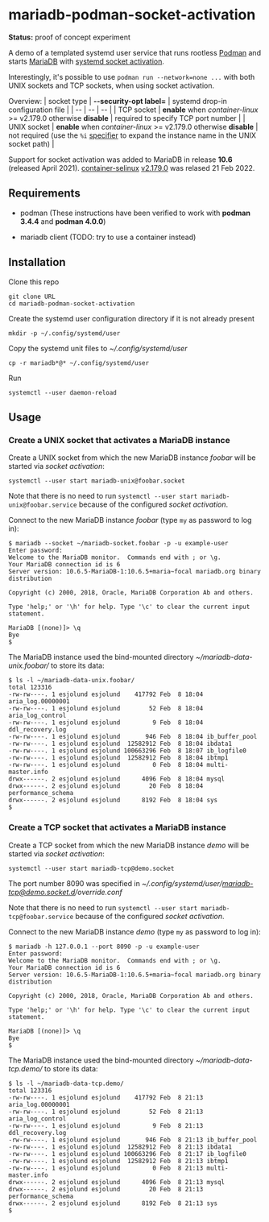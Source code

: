 # mariadb-podman-socket-activation

__Status:__ proof of concept experiment

A demo of a templated systemd user service that runs rootless [Podman](https://podman.io)
and starts [MariaDB](https://mariadb.org/) with [systemd socket activation](https://www.freedesktop.org/software/systemd/man/systemd.socket.html).

Interestingly, it's possible to use `podman run --network=none ...`
with both UNIX sockets and TCP sockets, when using socket activation.

Overview:
| socket type | __--security-opt label=__ | systemd drop-in configuration file |
| --          | --                        | --                            |
| TCP socket  | __enable__ when _container-linux_ >= v2.179.0 otherwise __disable__ | required to specify TCP port number |
| UNIX socket | __enable__ when _container-linux_ >= v2.179.0 otherwise __disable__ | not required (use the `%i` [specifier](https://www.freedesktop.org/software/systemd/man/systemd.unit.html#Specifiers) to expand the instance name in the UNIX socket path) |

Support for socket activation was added to MariaDB in release __10.6__ (released April 2021).
[container-selinux](https://github.com/containers/container-selinux) [v2.179.0](https://github.com/containers/container-selinux/releases/tag/v2.179.0) was relased 21 Feb 2022.

## Requirements

* podman (These instructions have been verified to work with __podman 3.4.4__ and __podman 4.0.0__)

* mariadb client (TODO: try to use a container instead)

## Installation

Clone this repo

```
git clone URL
cd mariadb-podman-socket-activation
```

Create the systemd user configuration directory if it is not already present

```
mkdir -p ~/.config/systemd/user
```

Copy the systemd unit files to _~/.config/systemd/user_

```
cp -r mariadb*@* ~/.config/systemd/user
```

Run

```
systemctl --user daemon-reload
```

## Usage

### Create a UNIX socket that activates a MariaDB instance

Create a UNIX socket from which the new MariaDB instance _foobar_ will
be started via _socket activation_:

```
systemctl --user start mariadb-unix@foobar.socket
```

Note that there is no need to run `systemctl --user start mariadb-unix@foobar.service`
because of the configured _socket activation_.

Connect to the new MariaDB instance _foobar_
(type `my` as password to log in):

```
$ mariadb --socket ~/mariadb-socket.foobar -p -u example-user
Enter password: 
Welcome to the MariaDB monitor.  Commands end with ; or \g.
Your MariaDB connection id is 6
Server version: 10.6.5-MariaDB-1:10.6.5+maria~focal mariadb.org binary distribution

Copyright (c) 2000, 2018, Oracle, MariaDB Corporation Ab and others.

Type 'help;' or '\h' for help. Type '\c' to clear the current input statement.

MariaDB [(none)]> \q
Bye
$ 
```
The MariaDB instance used the bind-mounted directory _~/mariadb-data-unix.foobar/_
to store its data:

```
$ ls -l ~/mariadb-data-unix.foobar/
total 123316
-rw-rw----. 1 esjolund esjolund    417792 Feb  8 18:04 aria_log.00000001
-rw-rw----. 1 esjolund esjolund        52 Feb  8 18:04 aria_log_control
-rw-rw----. 1 esjolund esjolund         9 Feb  8 18:04 ddl_recovery.log
-rw-rw----. 1 esjolund esjolund       946 Feb  8 18:04 ib_buffer_pool
-rw-rw----. 1 esjolund esjolund  12582912 Feb  8 18:04 ibdata1
-rw-rw----. 1 esjolund esjolund 100663296 Feb  8 18:07 ib_logfile0
-rw-rw----. 1 esjolund esjolund  12582912 Feb  8 18:04 ibtmp1
-rw-rw----. 1 esjolund esjolund         0 Feb  8 18:04 multi-master.info
drwx------. 2 esjolund esjolund      4096 Feb  8 18:04 mysql
drwx------. 2 esjolund esjolund        20 Feb  8 18:04 performance_schema
drwx------. 2 esjolund esjolund      8192 Feb  8 18:04 sys
$ 
```

### Create a TCP socket that activates a MariaDB instance

Create a TCP socket from which the new MariaDB instance _demo_ will
be started via  _socket activation_:

```
systemctl --user start mariadb-tcp@demo.socket
```

The port number 8090 was specified in
_~/.config/systemd/user/mariadb-tcp@demo.socket.d/override.conf_

Note that there is no need to run `systemctl --user start mariadb-tcp@foobar.service`
because of the configured _socket activation_.

Connect to the new MariaDB instance _demo_
(type `my` as password to log in):

```
$ mariadb -h 127.0.0.1 --port 8090 -p -u example-user
Enter password: 
Welcome to the MariaDB monitor.  Commands end with ; or \g.
Your MariaDB connection id is 6
Server version: 10.6.5-MariaDB-1:10.6.5+maria~focal mariadb.org binary distribution

Copyright (c) 2000, 2018, Oracle, MariaDB Corporation Ab and others.

Type 'help;' or '\h' for help. Type '\c' to clear the current input statement.

MariaDB [(none)]> \q
Bye
$ 
```

The MariaDB instance used the bind-mounted directory _~/mariadb-data-tcp.demo/_
to store its data:

```
$ ls -l ~/mariadb-data-tcp.demo/
total 123316
-rw-rw----. 1 esjolund esjolund    417792 Feb  8 21:13 aria_log.00000001
-rw-rw----. 1 esjolund esjolund        52 Feb  8 21:13 aria_log_control
-rw-rw----. 1 esjolund esjolund         9 Feb  8 21:13 ddl_recovery.log
-rw-rw----. 1 esjolund esjolund       946 Feb  8 21:13 ib_buffer_pool
-rw-rw----. 1 esjolund esjolund  12582912 Feb  8 21:13 ibdata1
-rw-rw----. 1 esjolund esjolund 100663296 Feb  8 21:17 ib_logfile0
-rw-rw----. 1 esjolund esjolund  12582912 Feb  8 21:13 ibtmp1
-rw-rw----. 1 esjolund esjolund         0 Feb  8 21:13 multi-master.info
drwx------. 2 esjolund esjolund      4096 Feb  8 21:13 mysql
drwx------. 2 esjolund esjolund        20 Feb  8 21:13 performance_schema
drwx------. 2 esjolund esjolund      8192 Feb  8 21:13 sys
$ 
```

